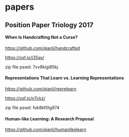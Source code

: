 # papers

## Position Paper Triology 2017

#### When Is Handcrafting Not a Curse?

https://github.com/qianli/handcrafted

https://osf.io/j35ay/

zip file pswd: 7vv8kigi85kj

#### Representations That Learn vs. Learning Representations

https://github.com/qianli/reprelearn

https://osf.io/n7ckz/

zip file pswd: fok8kf0lg974


#### Human-like Learning: A Research Proposal

https://github.com/qianli/humanlikelearn

